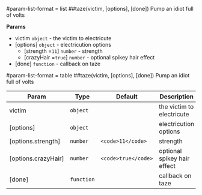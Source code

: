 #param-list-format = list
<a name="taze"></a>
##taze(victim, [options], [done])
Pump an idiot full of volts

**Params**

- victim <code>object</code> - the victim to electricute  
- \[options\] <code>object</code> - electricution options  
  - \[strength =<code>11</code>\] <code>number</code> - strength  
  - \[crazyHair =<code>true</code>\] <code>number</code> - optional spikey hair effect  
- \[done\] <code>function</code> - callback on taze  



#param-list-format = table
<a name="taze"></a>
##taze(victim, [options], [done])
Pump an idiot full of volts

| Param | Type | Default | Description |
| --- | --- | --- | --- |
| victim | <code>object</code> |  | the victim to electricute |
| \[options\] | <code>object</code> |  | electricution options |
| \[options.strength\] | <code>number</code> | `<code>11</code>` | strength |
| \[options.crazyHair\] | <code>number</code> | `<code>true</code>` | optional spikey hair effect |
| \[done\] | <code>function</code> |  | callback on taze |


